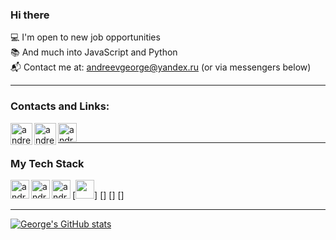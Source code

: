### Hi there 

💻   I'm open to new job opportunities<br>
📚   And much into JavaScript and Python<br>
📬   Contact me at: andreevgeorge@yandex.ru (or via messengers below)

---

### Contacts and Links:

[<img align="left" alt="andreevgeorge | Telegram" width="35px" src="https://img.icons8.com/fluency/48/000000/telegram-app.png" />][telegram]
[<img align="left" alt="andreevgeorge | WhatsApp" width="35px" src="https://img.icons8.com/color/48/000000/whatsapp.png" />][whatsapp]
[<img align="left" alt="andreevgeorge | Leetcode" width="30px" src="https://cdn.iconscout.com/icon/free/png-256/leetcode-3521542-2944960.png" />][leetcode]

<br>

---
### My Tech Stack
[<img width="30px" src="https://cdn.iconscout.com/icon/free/png-256/javascript-2752148-2284965.png" />]
[<img align="left" alt="andreevgeorge | JS" width="30px" src="https://d2908q01vomqb2.cloudfront.net/0716d9708d321ffb6a00818614779e779925365c/2020/12/11/ts-logo-512.png" />]
[<img align="left" alt="andreevgeorge | JS" width="30px" src="https://cdn.iconscout.com/icon/free/png-256/react-1-282599.png" />]
[<img align="left" alt="andreevgeorge | JS" width="30px" src="https://upload.wikimedia.org/wikipedia/commons/thumb/0/0a/Python.svg/768px-Python.svg.png" />]



---
[![George's GitHub stats](https://github-readme-stats.vercel.app/api?username=andreevgeorge&theme=graywhite)](https://github.com/andreevgeorge/)


[telegram]: https://t.me/georgyandreev
[whatsapp]: https://wa.me/79154571727
[leetcode]: https://leetcode.com/andreevgeorge/


